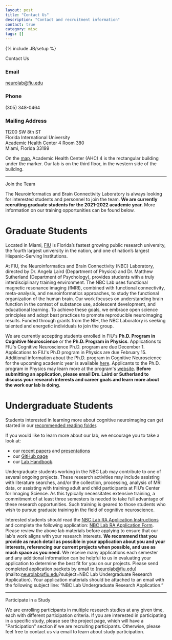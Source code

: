 ```yaml
---
layout: post
title: "Contact Us"
description: "Contact and recruitment information"
contact: true
category: misc
tags: []
---
```

{% include JB/setup %}

<a class="anchor" id="contact"></a>

<div class="bigtitle text-center">Contact Us</div>
<div class="bigspacer"></div>

### Email
[neurolab@fiu.edu](mailto:neurolab@fiu.edu)

### Phone
(305) 348-0464

### Mailing Address
11200 SW 8th ST  
Florida International University  
Academic Health Center 4 Room 380  
Miami, Florida 33199  

On the [map], Academic Health Center (AHC) 4 is the rectangular building under the marker. Our lab is on the third floor, in the western side of the building.

[map]: https://www.google.com/maps/place/Academic+Health+Center+4,+Miami,+FL+33174/@25.7593031,-80.3744721,17z/data=!3m1!4b1!4m5!3m4!1s0x88d9bf2e7705ee3f:0x3581f2208ba26078!8m2!3d25.7592828!4d-80.3723193

<hr/>

<a class="anchor" id="join"></a>

<div class="bigtitle text-center">Join the Team</div>
<div class="bigspacer"></div>

The Neuroinformatics and Brain Connectivity Laboratory is always looking for interested students and personnel to join the team.
**We are currently recruiting graduate students for the 2021-2022 academic year.**
More information on our training opportunities can be found below.

# Graduate Students
Located in Miami, [FIU](https://www.fiu.edu) is Florida’s fastest growing public research university, the fourth largest university in the nation, and one of nation’s largest Hispanic-Serving Institutions.

At FIU, the Neuroinformatics and Brain Connectivity (NBC) Laboratory, directed by Dr. Angela Laird (Department of Physics) and Dr. Matthew Sutherland (Department of Psychology), provides students with a truly interdisciplinary training environment. The NBC Lab uses functional magnetic resonance imaging (fMRI), combined with functional connectivity, meta-analysis, and neuroinformatics approaches, to study the functional organization of the human brain. Our work focuses on understanding brain function in the context of substance use, adolescent development, and educational learning. To achieve these goals, we embrace open science principles and adopt best practices to promote reproducible neuroimaging results. Funded through grants from the NIH, the NBC Laboratory is seeking talented and energetic individuals to join the group.

We are currently accepting students enrolled in FIU's **Ph.D. Program in Cognitive Neuroscience** or the **Ph.D. Program in Physics**. Applications to FIU's Cognitive Neuroscience Ph.D. program are due December 1. Applications to FIU's Ph.D program in Physics are due February 15. Additional information about the Ph.D. program in Cognitive Neuroscience for the upcoming academic year is available [here](http://cn.fiu.edu). Applicants to the Ph.D. program in Physics may learn more at the program's [website](https://case.fiu.edu/physics/phd-in-physics/index.html). **Before submitting an application, please email Drs. Laird or Sutherland to discuss your research interests and career goals and learn more about the work our lab is doing.** 

# Undergraduate Students
Students interested in learning more about cognitive neuroimaging can get started in our [recommended reading folder](https://drive.google.com/drive/folders/0B543K-QXbp21cTV0RjNoNUtMWnM?usp=sharing). 

If you would like to learn more about our lab, we encourage you to take a look at:

* our [recent papers](https://nbclab.github.io/papers/) and [presentations](https://nbclab.github.io/talks/)
* our [GitHub page](https://github.com/NBCLab) 
* our [Lab Handbook](https://docs.google.com/document/d/12QHTfVnjxmVAk9pki2hhspnFJB7QeDR3scstHV8KE_c/edit).

Undergraduate students working in the NBC Lab may contribute to one of several ongoing projects. These research activities may include assisting with literature searches, and/or the collection, processing, analysis of MRI data, or assisting with training adult and child participants at FIU’s Center for Imaging Science. As this typically necessitates extensive training, a commitment of at least three semesters is needed to take full advantage of these research opportunities. Such training is geared to those students who wish to pursue graduate training in the field of cognitive neuroscience.

Interested students should read the [NBC Lab RA Application Instructions](/assets/files/applications/nbclab-app-instructions.pdf) and complete the following application: [NBC Lab RA Application Form](/assets/files/applications/nbclab-app-form.docx). Please review the above lab materials before applying to ensure that our lab's work aligns with your research interests. **We recommend that you provide as much detail as possible in your application about you and your  interests, referencing our current projects when possible, and use as much space as you need.** We receive many applications each semester and any additional information can be helpful to us in evaluating your application to determine the best fit for you on our projects. Please send completed application packets by email to [neurolab@fiu.edu](mailto:neurolab@fiu.edu?subject=NBC Lab Undergraduate Research Application). Your application materials should be attached to an email with the following subject line: “NBC Lab Undergraduate Research Application.”

<hr/>

<a class="anchor" id="participate"></a>

<div class="bigtitle text-center">Participate in a Study</div>
<div class="bigspacer"></div>

We are enrolling participants in multiple research studies at any given time, each with different participation criteria. If you are interested in participating in a specific study, please see the project page, which will have a "Participation" section if we are recruiting participants. Otherwise, please feel free to contact us via email to learn about study participation.
